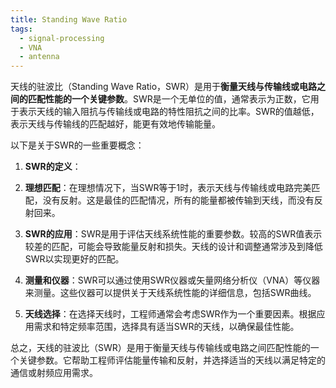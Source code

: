 ```yaml
---
title: Standing Wave Ratio
tags:
  - signal-processing
  - VNA
  - antenna
---
```

天线的驻波比（Standing Wave Ratio，SWR）是用于**衡量天线与传输线或电路之间的匹配性能的一个关键参数**。SWR是一个无单位的值，通常表示为正数，它用于表示天线的输入阻抗与传输线或电路的特性阻抗之间的比率。SWR的值越低，表示天线与传输线的匹配越好，能更有效地传输能量。

以下是关于SWR的一些重要概念：

1. **SWR的定义**：
	
2. **理想匹配**：在理想情况下，当SWR等于1时，表示天线与传输线或电路完美匹配，没有反射。这是最佳的匹配情况，所有的能量都被传输到天线，而没有反射回来。
    
3. **SWR的应用**：SWR是用于评估天线系统性能的重要参数。较高的SWR值表示较差的匹配，可能会导致能量反射和损失。天线的设计和调整通常涉及到降低SWR以实现更好的匹配。
    
4. **测量和仪器**：SWR可以通过使用SWR仪器或矢量网络分析仪（VNA）等仪器来测量。这些仪器可以提供关于天线系统性能的详细信息，包括SWR曲线。
    
5. **天线选择**：在选择天线时，工程师通常会考虑SWR作为一个重要因素。根据应用需求和特定频率范围，选择具有适当SWR的天线，以确保最佳性能。
    

总之，天线的驻波比（SWR）是用于衡量天线与传输线或电路之间匹配性能的一个关键参数。它帮助工程师评估能量传输和反射，并选择适当的天线以满足特定的通信或射频应用需求。